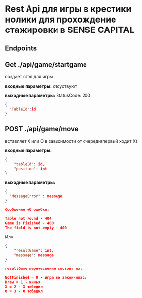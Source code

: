# Rest Api для игры в крестики нолики для прохождение стажировки в SENSE CAPITAL

## Endpoints

## Get ./api/game/startgame 

создает стол для игры

**входные параметры:** отсуствуют

**выходные параметры:** 
StatusCode: 200
```json
{
  "TableId":id
}
```

## POST ./api/game/move

вставляет X или O в зависимости от очереди(первый ходит X)

**входные параметры:**
```json
{
    "tableId": id,
    "position": int
}
```

**выходные параметры:**
```json
{
  "MessageError" : message
}

Сообщение об ошибке:

Table not Found - 404
Game is Finished - 400
The field is not empty - 400
```
Или

```json
{
    "resultGame": int,
    "message": message
}

resultGame перечесление состоит из:

NotFinished = 0 - игра не закончилась
Draw = 1 - ничья
X = 2 - X победил
O = 3 - O победил
```
